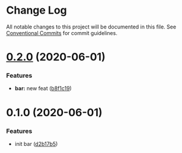 # Change Log

All notable changes to this project will be documented in this file.
See [Conventional Commits](https://conventionalcommits.org) for commit guidelines.

# [0.2.0](https://github.com/aleserche-test-org/test-site/compare/@aleserche-test-org/bar@0.1.0...@aleserche-test-org/bar@0.2.0) (2020-06-01)


### Features

* **bar:** new feat ([b8f1c19](https://github.com/aleserche-test-org/test-site/commit/b8f1c195ee3cb2268309f2009f51defda291f0a5))





# 0.1.0 (2020-06-01)


### Features

* init bar ([d2b17b5](https://github.com/aleserche-test-org/test-site/commit/d2b17b5f526fbbf0e628d5815fff49051680bda4))

